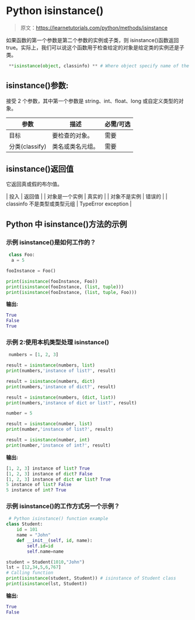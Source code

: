 # Python isinstance()

> 原文：<https://learnetutorials.com/python/methods/isinstance>

如果函数的第一个参数是第二个参数的实例或子类，则 isinstance()函数返回 true。实际上，我们可以说这个函数用于检查给定的对象是给定类的实例还是子类。

```py
 **isinstance(object, classinfo) ** # Where object specify name of the object

```

## isinstance()参数:

接受 2 个参数，其中第一个参数是 string、int、float、long 或自定义类型的对象。

| 参数 | 描述 | 必需/可选 |
| --- | --- | --- |
| 目标 | 要检查的对象。 | 需要 |
| 分类(classify) | 类名或类名元组。 | 需要 |

## isinstance()返回值

它返回真或假的布尔值。

| 投入 | 返回值 |
| 对象是一个实例 | 真实的 |
| 对象不是实例 | 错误的 |
| classinfo 不是类型或类型元组 | TypeError exception |

## Python 中 isinstance()方法的示例

### 示例 isinstance()是如何工作的？

```py
 class Foo:
  a = 5

fooInstance = Foo()

print(isinstance(fooInstance, Foo))
print(isinstance(fooInstance, (list, tuple)))
print(isinstance(fooInstance, (list, tuple, Foo))) 

```

**输出:**

```py
True
False
True 
```

### 示例 2:使用本机类型处理 isinstance()

```py
 numbers = [1, 2, 3]

result = isinstance(numbers, list)
print(numbers,'instance of list?', result)

result = isinstance(numbers, dict)
print(numbers,'instance of dict?', result)

result = isinstance(numbers, (dict, list))
print(numbers,'instance of dict or list?', result)

number = 5

result = isinstance(number, list)
print(number,'instance of list?', result)

result = isinstance(number, int)
print(number,'instance of int?', result) 

```

**输出:**

```py
[1, 2, 3] instance of list? True
[1, 2, 3] instance of dict? False
[1, 2, 3] instance of dict or list? True
5 instance of list? False
5 instance of int? True 
```

### 示例 isinstance()的工作方式另一个示例？

```py
 # Python isinstance() function example  
class Student:  
    id = 101  
    name = "John"  
    def __init__(self, id, name):  
        self.id=id  
        self.name=name  

student = Student(1010,"John")  
lst = [12,34,5,6,767]  
# Calling function   
print(isinstance(student, Student)) # isinstance of Student class  
print(isinstance(lst, Student)) 

```

**输出:**

```py
True
False 
```